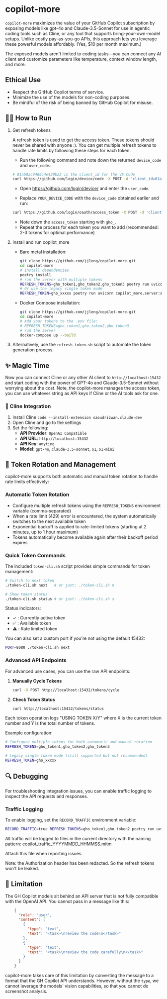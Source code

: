 # copilot-more

`copilot-more` maximizes the value of your GitHub Copilot subscription by exposing models like gpt-4o and Claude-3.5-Sonnet for use in agentic coding tools such as Cline, or any tool that supports bring-your-own-model setups. Unlike costly pay-as-you-go APIs, this approach lets you leverage these powerful models affordably. (Yes, $10 per month maximum.)

The exposed models aren't limited to coding tasks—you can connect any AI client and customize parameters like temperature, context window length, and more.

## Ethical Use
- Respect the GitHub Copilot terms of service.
- Minimize the use of the models for non-coding purposes.
- Be mindful of the risk of being banned by GitHub Copilot for misuse.


## 🏃‍♂️ How to Run

1. Get refresh tokens

   A refresh token is used to get the access token. These tokens should never be shared with anyone :). You can get multiple refresh tokens to handle rate limits by following these steps for each token:

    - Run the following command and note down the returned `device_code` and `user_code`.:

    ```bash
    # 01ab8ac9400c4e429b23 is the client_id for the VS Code
    curl https://github.com/login/device/code -X POST -d 'client_id=01ab8ac9400c4e429b23&scope=user:email'
    ```

    - Open https://github.com/login/device/ and enter the `user_code`.

    - Replace `YOUR_DEVICE_CODE` with the `device_code` obtained earlier and run:

    ```bash
    curl https://github.com/login/oauth/access_token -X POST -d 'client_id=01ab8ac9400c4e429b23&scope=user:email&device_code=YOUR_DEVICE_CODE&grant_type=urn:ietf:params:oauth:grant-type:device_code'
    ```

    - Note down the `access_token` starting with `gho_`.
    - Repeat the process for each token you want to add (recommended: 2-3 tokens for optimal performance)


2. Install and run copilot_more

   * Bare metal installation:

     ```bash
     git clone https://github.com/jjleng/copilot-more.git
     cd copilot-more
     # install dependencies
     poetry install
     # run the server with multiple tokens
     REFRESH_TOKENS=gho_token1,gho_token2,gho_token3 poetry run uvicorn copilot_more.server:app --port 15432
     # Or use the legacy single token mode
     REFRESH_TOKEN=gho_xxxxx poetry run uvicorn copilot_more.server:app --port 15432
     ```
   * Docker Compose installation:

     ```bash
     git clone https://github.com/jjleng/copilot-more.git
     cd copilot-more
     # Add your tokens to the .env file:
     # REFRESH_TOKENS=gho_token1,gho_token2,gho_token3
     # run the server
     docker-compose up --build
     ```


3. Alternatively, use the `refresh-token.sh` script to automate the token generation process.

## ✨ Magic Time
Now you can connect Cline or any other AI client to `http://localhost:15432` and start coding with the power of GPT-4o and Claude-3.5-Sonnet without worrying about the cost. Note, the copilot-more manages the access token, you can use whatever string as API keys if Cline or the AI tools ask for one.

### 🚀 Cline Integration

1. Install Cline `code --install-extension saoudrizwan.claude-dev`
2. Open Cline and go to the settings
3. Set the following:
     * **API Provider**: `OpenAI Compatible`
     * **API URL**: `http://localhost:15432`
     * **API Key**: `anyting`
     * **Model**: `gpt-4o`, `claude-3.5-sonnet`, `o1`, `o1-mini`


## 🔄 Token Rotation and Management

copilot-more supports both automatic and manual token rotation to handle rate limits effectively:

### Automatic Token Rotation
- Configure multiple refresh tokens using the `REFRESH_TOKENS` environment variable (comma-separated)
- When a rate limit (429) error is encountered, the system automatically switches to the next available token
- Exponential backoff is applied to rate-limited tokens (starting at 2 minutes, up to 1 hour maximum)
- Tokens automatically become available again after their backoff period expires

### Quick Token Commands
The included `token-cli.sh` script provides simple commands for token management:

```bash
# Switch to next token
./token-cli.sh next   # or just: ./token-cli.sh n

# Show token status
./token-cli.sh status # or just: ./token-cli.sh s
```

Status indicators:
- ✓ : Currently active token
- ✅ : Available token
- ⚠️ : Rate limited token

You can also set a custom port if you're not using the default 15432:
```bash
PORT=8080 ./token-cli.sh next
```

### Advanced API Endpoints
For advanced use cases, you can use the raw API endpoints:

1. **Manually Cycle Tokens**
   ```bash
   curl -X POST http://localhost:15432/tokens/cycle
   ```

2. **Check Token Status**
   ```bash
   curl http://localhost:15432/tokens/status
   ```

Each token operation logs "USING TOKEN X/Y" where X is the current token number and Y is the total number of tokens.

Example configuration:
```bash
# Configure multiple tokens for both automatic and manual rotation
REFRESH_TOKENS=gho_token1,gho_token2,gho_token3

# Legacy single token mode (still supported but not recommended)
REFRESH_TOKEN=gho_xxxxx
```

## 🔍 Debugging

For troubleshooting integration issues, you can enable traffic logging to inspect the API requests and responses.

### Traffic Logging

To enable logging, set the `RECORD_TRAFFIC` environment variable:

```bash
RECORD_TRAFFIC=true REFRESH_TOKENS=gho_token1,gho_token2 poetry run uvicorn copilot_more.server:app --port 15432
```

All traffic will be logged to files in the current directory with the naming pattern: copilot_traffic_YYYYMMDD_HHMMSS.mitm

Attach this file when reporting issues.

Note: the Authorization header has been redacted. So the refresh tokens won't be leaked.

## 🤔 Limitation

The GH Copilot models sit behind an API server that is not fully compatible with the OpenAI API. You cannot pass in a message like this:

```json
    {
      "role": "user",
      "content": [
        {
          "type": "text",
          "text": "<task>\nreview the code\n</task>"
        },
        {
          "type": "text",
          "text": "<task>\nreview the code carefully\n</task>"
        }
      ]
    }
```
copilot-more takes care of this limitation by converting the message to a format that the GH Copilot API understands. However, without the `type`, we cannot leverage the models' vision capabilities, so that you cannot do screenshot analysis.
